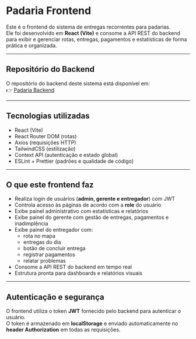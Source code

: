 # Padaria Frontend

Este é o frontend do sistema de entregas recorrentes para padarias.  
Ele foi desenvolvido em **React (Vite)** e consome a API REST do backend para exibir e gerenciar rotas, entregas, pagamentos e estatísticas de forma prática e organizada.

---

## Repositório do Backend
O repositório do backend deste sistema está disponível em:  
👉 [Padaria Backend](https://github.com/Luizbragga/padaria-backend)

---

## Tecnologias utilizadas
- React (Vite)
- React Router DOM (rotas)
- Axios (requisições HTTP)
- TailwindCSS (estilização)
- Context API (autenticação e estado global)
- ESLint + Prettier (padrões e qualidade de código)

---

## O que este frontend faz
- Realiza login de usuários (**admin, gerente e entregador**) com JWT  
- Controla acesso às páginas de acordo com a **role** do usuário  
- Exibe painel administrativo com estatísticas e relatórios  
- Exibe painel do gerente com gestão de entregas, pagamentos e inadimplência  
- Exibe painel do entregador com:
  - rota no mapa
  - entregas do dia
  - botão de concluir entrega
  - registrar pagamentos
  - relatar problemas
- Consome a API REST do backend em tempo real  
- Estrutura pronta para dashboards e relatórios visuais  

---

## Autenticação e segurança
O frontend utiliza o token **JWT** fornecido pelo backend para autenticar o usuário.  
O token é armazenado em **localStorage** e enviado automaticamente no **header Authorization** em todas as requisições.
